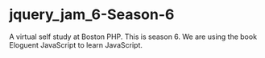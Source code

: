 # jquery_jam_6-Season-6
A virtual self study at Boston PHP. This is season 6. We are using the book Eloguent JavaScript to learn JavaScript.
